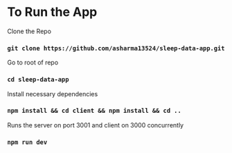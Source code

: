 # To Run the App

Clone the Repo
### `git clone https://github.com/asharma13524/sleep-data-app.git`

Go to root of repo
### `cd sleep-data-app`

Install necessary dependencies
### `npm install && cd client && npm install && cd ..`

Runs the server on port 3001 and client on 3000 concurrently
### `npm run dev`
